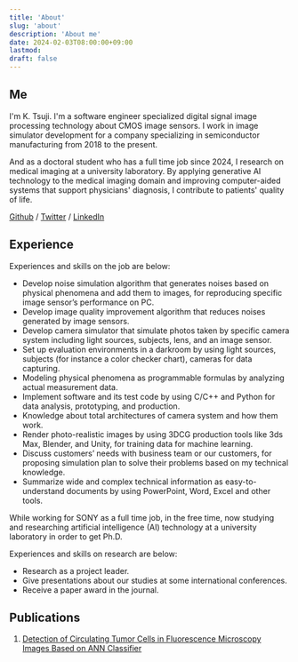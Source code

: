 ```yaml
---
title: 'About'
slug: 'about'
description: 'About me'
date: 2024-02-03T08:00:00+09:00
lastmod: 
draft: false
---
```


## Me

I'm K. Tsuji. I'm a software engineer specialized digital signal image processing technology about CMOS image sensors. I work in image simulator development for a company specializing in semiconductor manufacturing from 2018 to the present.

And as a doctoral student who has a full time job since 2024, I research on medical imaging at a university laboratory. By applying generative AI technology to the medical imaging domain and improving computer-aided systems that support physicians' diagnosis, I contribute to patients' quality of life.


[Github](https://github.com/kktsuji) / [Twitter](https://twitter.com/kktsujix) / [LinkedIn](https://www.linkedin.com/in/kktsuji/)


## Experience

Experiences and skills on the job are below:

* Develop noise simulation algorithm that generates noises based on physical phenomena and add them to images, for reproducing specific image sensor’s performance on PC.
* Develop image quality improvement algorithm that reduces noises generated by image sensors.
* Develop camera simulator that simulate photos taken by specific camera system including light sources, subjects, lens, and an image sensor.
* Set up evaluation environments in a darkroom by using light sources, subjects (for instance a color checker chart), cameras for data capturing.
* Modeling physical phenomena as programmable formulas by analyzing actual measurement data.
* Implement software and its test code by using C/C++ and Python for data analysis, prototyping, and production.
* Knowledge about total architectures of camera system and how them work.
* Render photo-realistic images by using 3DCG production tools like 3ds Max, Blender, and Unity, for training data for machine learning.
* Discuss customers’ needs with business team or our customers, for proposing simulation plan to solve their problems based on my technical knowledge.
* Summarize wide and complex technical information as easy-to-understand documents by using PowerPoint, Word, Excel and other tools.

While working for SONY as a full time job, in the free time, now studying and researching artificial intelligence (AI) technology at a university laboratory in order to get Ph.D.

Experiences and skills on research are below:

* Research as a project leader.
* Give presentations about our studies at some international conferences.
* Receive a paper award in the journal.

## Publications

1. [Detection of Circulating Tumor Cells in Fluorescence Microscopy Images Based on ANN Classifier](https://link.springer.com/article/10.1007/s11036-018-1121-0)
